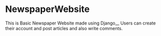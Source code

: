 # NewspaperWebsite
This is Basic Newspaper Website made using Django__
Users can create their account and post articles and also write comments.
